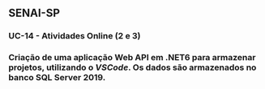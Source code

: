 ## SENAI-SP

### UC-14 - Atividades Online (2 e 3)

### Criação de uma aplicação Web API em .NET6 para armazenar projetos, utilizando o _VSCode_. Os dados são armazenados no banco SQL Server 2019. 